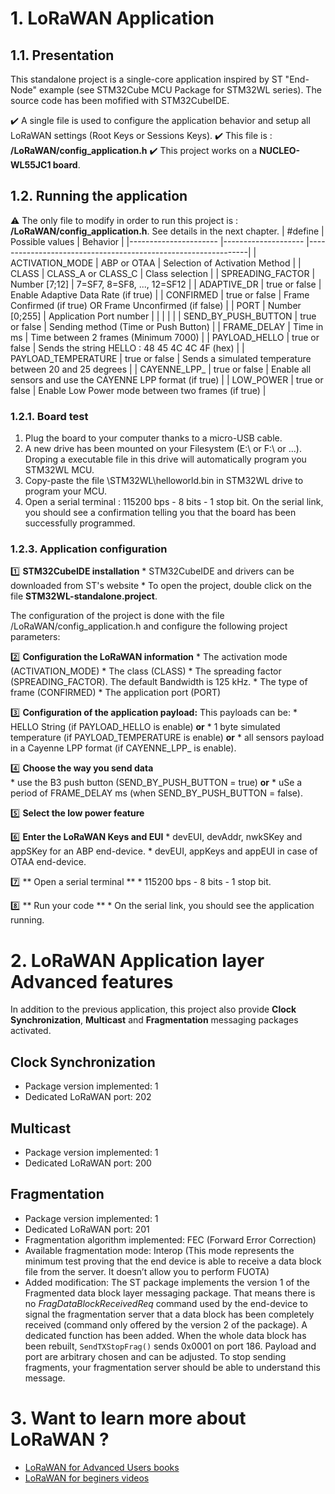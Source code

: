 

# 1. LoRaWAN Application
## 1.1. Presentation
This standalone project is a single-core application inspired by ST "End-Node" example (see STM32Cube MCU Package for STM32WL series). The source code has been mofified with STM32CubeIDE. 

:heavy_check_mark: A single file is used to configure the application behavior and setup all LoRaWAN settings (Root Keys or Sessions Keys). 
:heavy_check_mark: This file is : **/LoRaWAN/config_application.h**
:heavy_check_mark: This project works on a **NUCLEO-WL55JC1 board**.

## 1.2. Running the application
:warning: The only file to modify in order to run this project is : **/LoRaWAN/config_application.h**. See details in the next chapter.
| #define           	| Possible values      	|  Behavior                                                    	|
|----------------------	|--------------------	|---------------------------------------------------------------|
| ACTIVATION_MODE      	| ABP or OTAA        	|  Selection of Activation Method                              	|
| CLASS                	| CLASS_A or CLASS_C 	|  Class selection                                             	|
| SPREADING_FACTOR     	| Number [7;12]      	|  7=SF7, 8=SF8, ..., 12=SF12                                  	|
| ADAPTIVE_DR          	| true or false      	|  Enable Adaptive Data Rate (if true)                         	|
| CONFIRMED            	| true or false      	|  Frame Confirmed (if true) OR Frame Unconfirmed (if false)   	|
| PORT                 	| Number [0;255]     	|  Application Port number                                     	|
|                      	|                    	|                                                              	|
| SEND_BY_PUSH_BUTTON  	| true or false      	|  Sending method (Time or Push Button)                        	|
| FRAME_DELAY          	| Time in ms         	|  Time between 2 frames (Minimum 7000)                        	|
| PAYLOAD_HELLO        	| true or false      	|  Sends the string HELLO : 48 45 4C 4C 4F (hex)               	|
| PAYLOAD_TEMPERATURE  	| true or false      	|  Sends a simulated temperature between 20 and 25 degrees     	|
| CAYENNE_LPP_         	| true or false      	|  Enable all sensors and use the CAYENNE LPP format (if true) 	|
| LOW_POWER            	| true or false      	|  Enable Low Power mode between two frames (if true)          	|


### 1.2.1. Board test
1. Plug the board to your computer thanks to a micro-USB cable.
2. A new drive has been mounted on your Filesystem (E:\ or F:\ or ...). Droping a executable file in this drive will automatically program you STM32WL MCU.
3. Copy-paste the file \STM32WL\helloworld.bin in STM32WL drive to program your MCU.
4. Open a serial terminal : 115200 bps - 8 bits - 1 stop bit. On the serial link, you should see a confirmation telling you that the board has been successfully programmed.
 
### 1.2.3. Application configuration
:one: **STM32CubeIDE installation**
	* STM32CubeIDE and drivers can be downloaded from ST's website
	* To open the project, double click on the file **STM32WL-standalone\.project**.
	
The configuration of the project is done with the file /LoRaWAN/config_application.h and configure the following project parameters:

:two: **Configuration the LoRaWAN information**
    * The activation mode (ACTIVATION_MODE)
    * The class (CLASS)
    * The spreading factor (SPREADING_FACTOR). The default Bandwidth is 125 kHz.
    * The type of frame (CONFIRMED)
    * The application port (PORT)

:three: **Configuration of the application payload:**
This payloads can be:
    * HELLO String (if PAYLOAD_HELLO is enable) 
    **or**
    * 1 byte simulated temperature (if PAYLOAD_TEMPERATURE is enable)
    **or**
    * all sensors payload in a Cayenne LPP format (if CAYENNE_LPP_ is enable).

:four: **Choose the way you send data**   
    * use the B3 push button (SEND_BY_PUSH_BUTTON = true)
    **or**
    * uSe a period of FRAME_DELAY ms (when SEND_BY_PUSH_BUTTON = false).

:five: **Select the low power feature**

:six: **Enter the LoRaWAN Keys and EUI**
    * devEUI, devAddr, nwkSKey and appSKey for an ABP end-device.
    * devEUI, appKeys and appEUI in case of OTAA end-device. 

:seven:  ** Open a serial terminal **
	* 115200 bps - 8 bits - 1 stop bit.
 
:eight: ** Run your code **
	* On the serial link, you should see the application running.

# 2. LoRaWAN Application layer Advanced features
In addition to the previous application, this project also provide **Clock Synchronization**, **Multicast** and **Fragmentation** messaging packages activated. 

## Clock Synchronization
- Package version implemented:          1
- Dedicated LoRaWAN port:               202

## Multicast
- Package version implemented:          1
- Dedicated LoRaWAN port:               200

## Fragmentation
- Package version implemented:          1
- Dedicated LoRaWAN port:               201
- Fragmentation algorithm implemented:  FEC (Forward Error Correction)
- Available fragmentation mode:         Interop (This mode represents the minimum test proving that the end device is able to receive a data block file from the server.
                                        It doesn’t allow you to perform FUOTA)
- Added modification:                   The ST package implements the version 1 of the Fragmented data block layer messaging package. That means there is no _FragDataBlockReceivedReq_ command used by the end-device to signal the fragmentation server that a data block has been completely received (command only offered by the version 2 of the package). A dedicated function has been added. When the whole data block has been rebuilt, `SendTXStopFrag()` sends 0x0001 on port 186. Payload and port are arbitrary chosen and can be adjusted. To stop sending fragments, your fragmentation server should be able to understand this message.

# 3. Want to learn more about LoRaWAN ?
- [LoRaWAN for Advanced Users books](https://www.univ-smb.fr/lorawan/en/free-book/)
- [LoRaWAN for beginers videos](https://www.udemy.com/course/lora-lorawan-internet-of-things/?referralCode=21DED0F1021F4E261955)

